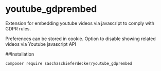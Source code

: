# youtube_gdprembed

Extension for embedding youtube videos via javascript to comply with GDPR rules. 

Preferences can be stored in cookie. Option to disable showing related videos via Youtube javascript API

##Installation

``
composer require saschaschieferdecker/youtube_gdprembed
``
